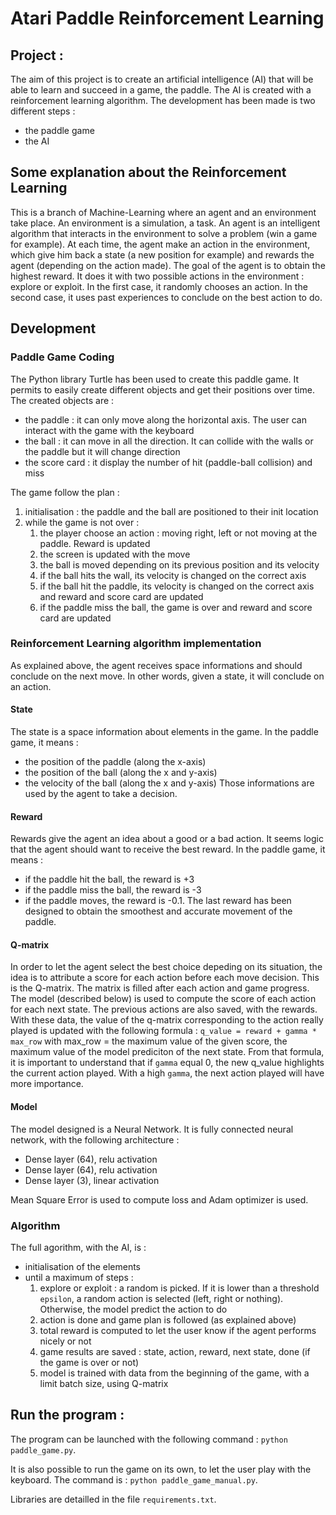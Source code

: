 # Atari Paddle Reinforcement Learning

## Project :
The aim of this project is to create an artificial intelligence (AI) that will be able to learn and succeed in a game, the paddle.
The AI is created with a reinforcement learning algorithm.
The development has been made is two different steps :
- the paddle game
- the AI

## Some explanation about the Reinforcement Learning
This is a branch of Machine-Learning where an agent and an environment take place.
An environment is a simulation, a task. An agent is an intelligent algorithm that interacts in the environment to solve a problem (win a game for example).
At each time, the agent make an action in the environment, which give him back a state (a new position for example) and rewards the agent (depending on the action made).
The goal of the agent is to obtain the highest reward. It does it with two possible actions in the environment : explore or exploit. In the first case, it randomly chooses an action. In the second case, it uses past experiences to conclude on the best action to do.

## Development
### Paddle Game Coding
The Python library Turtle has been used to create this paddle game. It permits to easily create different objects and get their positions over time.
The created objects are :
- the paddle : it can only move along the horizontal axis. The user can interact with the game with the keyboard
- the ball : it can move in all the direction. It can collide with the walls or the paddle but it will change direction
- the score card : it display the number of hit (paddle-ball collision) and miss

The game follow the plan :
1. initialisation : the paddle and the ball are positioned to their init location
2. while the game is not over :
   1. the player choose an action : moving right, left or not moving at the paddle. Reward is updated
   2. the screen is updated with the move
   3. the ball is moved depending on its previous position and its velocity
   4. if the ball hits the wall, its velocity is changed on the correct axis
   5. if the ball hit the paddle, its velocity is changed on the correct axis and reward and score card are updated
   6. if the paddle miss the ball, the game is over and reward and score card are updated

### Reinforcement Learning algorithm implementation
As explained above, the agent receives space informations and should conclude on the next move. In other words, given a state, it will conclude on an action.
#### State
The state is a space information about elements in the game. In the paddle game, it means :
- the position of the paddle (along the x-axis)
- the position of the ball (along the x and y-axis)
- the velocity of the ball (along the x and y-axis)
Those informations are used by the agent to take a decision.
#### Reward
Rewards give the agent an idea about a good or a bad action. It seems logic that the agent should want to receive the best reward. In the paddle game, it means :
- if the paddle hit the ball, the reward is +3
- if the paddle miss the ball, the reward is -3
- if the paddle moves, the reward is -0.1.
The last reward has been designed to obtain the smoothest and accurate movement of the paddle.
#### Q-matrix
In order to let the agent select the best choice depeding on its situation, the idea is to attribute a score for each action before each move decision. This is the Q-matrix.
The matrix is filled after each action and game progress. The model (described below) is used to compute the score of each action for each next state. 
The previous actions are also saved, with the rewards. With these data, the value of the q-matrix corresponding to the action really played is updated with the following formula : `q_value = reward + gamma * max_row` with max_row = the maximum value of the given score, the maximum value of the model prediciton of the next state.
From that formula, it is important to understand that if `gamma` equal 0, the new q_value highlights the current action played. With a high `gamma`, the next action played will have more importance.
#### Model
The model designed is a Neural Network. It is fully connected neural network, with the following architecture :
- Dense layer (64), relu activation
- Dense layer (64), relu activation
- Dense layer (3), linear activation

Mean Square Error is used to compute loss and Adam optimizer is used.
### Algorithm
The full agorithm, with the AI, is :
- initialisation of the elements
- until a maximum of steps :
  1. explore or exploit : a random is picked. If it is lower than a threshold `epsilon`, a random action is selected (left, right or nothing). Otherwise, the model predict the action to do
  2. action is done and game plan is followed (as explained above)
  3. total reward is computed to let the user know if the agent performs nicely or not
  4. game results are saved : state, action, reward, next state, done (if the game is over or not)
  5. model is trained with data from the beginning of the game, with a limit batch size, using Q-matrix


## Run the program :

The program can be launched with the following command : `python paddle_game.py`.

It is also possible to run the game on its own, to let the user play with the keyboard. The command is : `python paddle_game_manual.py`.

Libraries are detailled in the file `requirements.txt`.
